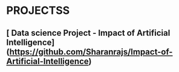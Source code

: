 # PROJECTSS
## [ Data science Project - Impact of Artificial Intelligence] (https://github.com/Sharanrajs/Impact-of-Artificial-Intelligence)

